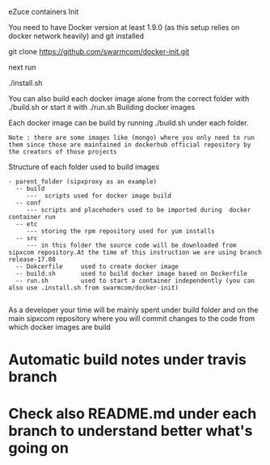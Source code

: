 eZuce containers
Init

You need to have Docker version at least 1.9.0 (as this setup relies on docker network heavily) and git installed

git clone https://github.com/swarmcom/docker-init.git

next run

./install.sh

You can also build each docker image alone from the correct folder with ./build.sh or start it with ./run.sh
Building docker images

Each docker image can be build by running ./build.sh under each folder.

    Note : there are some images like (mongo) where you only need to run them since those are maintained in dockerhub official repository by the creators of those projects

Structure of each folder used to build images
```
- parent_folder (sipxproxy as an example)
  -- build
     ---  scripts used for docker image build
  -- conf 
     --- scripts and placehoders used to be imported during  docker container run
  -- etc
     --- storing the rpm repository used for yum installs
  -- src
     --- in this folder the source code will be downloaded from sipxcom repository.At the time of this instruction we are using branch release-17.08
  -- Dokcerfile     used to create docker image   
  -- build.sh       used to build docker image based on Dockerfile
  -- run.sh         used to start a container independently (you can also use .install.sh from swarmcom/docker-init)
     
```
As a developer your time will be mainly spent under build folder and on the main sipxcom repository where you will commit changes to the code from which docker images are build

Automatic build notes under travis branch
=====


Check also README.md under each branch to understand better what's going on 
=====================
